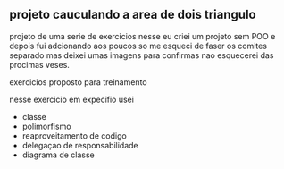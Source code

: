 ## projeto cauculando a area de dois triangulo

projeto de uma serie de exercicios 
nesse eu criei um projeto sem POO e depois fui adcionando aos poucos
so me esqueci de faser os comites separado mas deixei umas imagens para confirmas 
nao esquecerei das procimas veses.

exercicios proposto para treinamento 

nesse exercicio em expecifio usei

- classe
- polimorfismo
- reaproveitamento de codigo
- delegaçao de responsabilidade
- diagrama de classe


